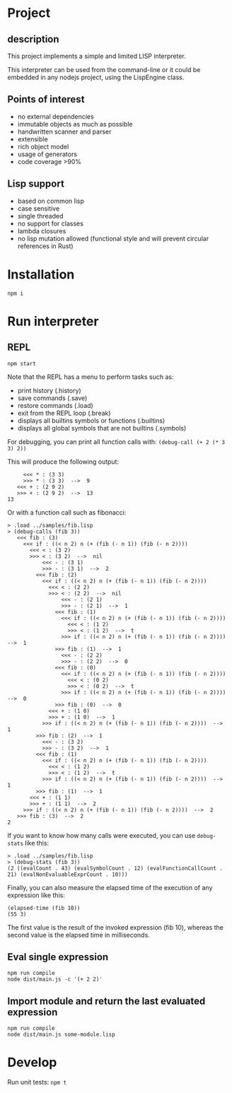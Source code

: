 # Project

## description

This project implements a simple and limited LISP interpreter. 

This interpreter can be used from the command-line or it could be embedded in any nodejs project, using the LispEngine class.

## Points of interest

- no external dependencies
- immutable objects as much as possible
- handwritten scanner and parser
- extensible
- rich object model
- usage of generators
- code coverage >90%

## Lisp support

- based on common lisp
- case sensitive
- single threaded
- no support for classes
- lambda closures
- no lisp mutation allowed (functional style and will prevent circular references in Rust)

# Installation

`npm i`

# Run interpreter

## REPL

`npm start`

Note that the REPL has a menu to perform tasks such as:
- print history (.history)
- save commands (.save)
- restore commands (.load)
- exit from the REPL loop (.break)
- displays all builtins symbols or functions (.builtins)
- displays all global symbols that are not builtins (.symbols)

For debugging, you can print all function calls with:
`(debug-call (+ 2 (* 3 3) 2))`

This will produce the following output:
```
     <<< * : (3 3)
     >>> * : (3 3)  -->  9
   <<< + : (2 9 2)
   >>> + : (2 9 2)  -->  13
13
```

Or with a function call such as fibonacci:
```
> .load ../samples/fib.lisp
> (debug-calls (fib 3))
   <<< fib : (3)
     <<< if : ((< n 2) n (+ (fib (- n 1)) (fib (- n 2))))
       <<< < : (3 2)
       >>> < : (3 2)  -->  nil
           <<< - : (3 1)
           >>> - : (3 1)  -->  2
         <<< fib : (2)
           <<< if : ((< n 2) n (+ (fib (- n 1)) (fib (- n 2))))
             <<< < : (2 2)
             >>> < : (2 2)  -->  nil
                 <<< - : (2 1)
                 >>> - : (2 1)  -->  1
               <<< fib : (1)
                 <<< if : ((< n 2) n (+ (fib (- n 1)) (fib (- n 2))))
                   <<< < : (1 2)
                   >>> < : (1 2)  -->  t
                 >>> if : ((< n 2) n (+ (fib (- n 1)) (fib (- n 2))))  -->  1
               >>> fib : (1)  -->  1
                 <<< - : (2 2)
                 >>> - : (2 2)  -->  0
               <<< fib : (0)
                 <<< if : ((< n 2) n (+ (fib (- n 1)) (fib (- n 2))))
                   <<< < : (0 2)
                   >>> < : (0 2)  -->  t
                 >>> if : ((< n 2) n (+ (fib (- n 1)) (fib (- n 2))))  -->  0
               >>> fib : (0)  -->  0
             <<< + : (1 0)
             >>> + : (1 0)  -->  1
           >>> if : ((< n 2) n (+ (fib (- n 1)) (fib (- n 2))))  -->  1
         >>> fib : (2)  -->  1
           <<< - : (3 2)
           >>> - : (3 2)  -->  1
         <<< fib : (1)
           <<< if : ((< n 2) n (+ (fib (- n 1)) (fib (- n 2))))
             <<< < : (1 2)
             >>> < : (1 2)  -->  t
           >>> if : ((< n 2) n (+ (fib (- n 1)) (fib (- n 2))))  -->  1
         >>> fib : (1)  -->  1
       <<< + : (1 1)
       >>> + : (1 1)  -->  2
     >>> if : ((< n 2) n (+ (fib (- n 1)) (fib (- n 2))))  -->  2
   >>> fib : (3)  -->  2
2
```

If you want to know how many calls were executed, you can use `debug-stats` like this:
```
> .load ../samples/fib.lisp
> (debug-stats (fib 3))
(2 ((evalCount . 43) (evalSymbolCount . 12) (evalFunctionCallCount . 21) (evalNonEvaluableExprCount . 10)))
```

Finally, you can also measure the elapsed time of the execution of any expression like this:
```
(elapsed-time (fib 10))
(55 3)
```
The first value is the result of the invoked expression (fib 10), whereas the second value is the elapsed time in milliseconds.

## Eval single expression
```shell
npm run compile
node dist/main.js -c '(+ 2 2)'
```

## Import module and return the last evaluated expression

```shell
npm run compile
node dist/main.js some-module.lisp
```


# Develop

Run unit tests: `npm t`
